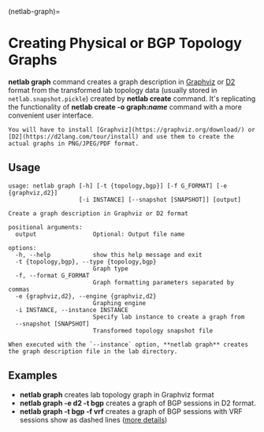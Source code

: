 (netlab-graph)=
# Creating Physical or BGP Topology Graphs

**netlab graph** command creates a graph description in [Graphviz](https://graphviz.org/) or [D2](https://d2lang.com/) format from the transformed lab topology data (usually stored in `netlab.snapshot.pickle`) created by **netlab create** command. It's replicating the functionality of **netlab create -o graph:_name_** command with a more convenient user interface. 

```{note}
You will have to install [Graphviz](https://graphviz.org/download/) or [D2](https://d2lang.com/tour/install) and use them to create the actual graphs in PNG/JPEG/PDF format.
```

## Usage

```text
usage: netlab graph [-h] [-t {topology,bgp}] [-f G_FORMAT] [-e {graphviz,d2}]
                    [-i INSTANCE] [--snapshot [SNAPSHOT]] [output]

Create a graph description in Graphviz or D2 format

positional arguments:
  output                Optional: Output file name

options:
  -h, --help            show this help message and exit
  -t {topology,bgp}, --type {topology,bgp}
                        Graph type
  -f, --format G_FORMAT
                        Graph formatting parameters separated by commas
  -e {graphviz,d2}, --engine {graphviz,d2}
                        Graphing engine
  -i INSTANCE, --instance INSTANCE
                        Specify lab instance to create a graph from
  --snapshot [SNAPSHOT]
                        Transformed topology snapshot file
```

```{tip}
When executed with the `--instance` option, **‌netlab graph** creates the graph description file in the lab directory.
```

## Examples

* **netlab graph** creates lab topology graph in Graphviz format
* **netlab graph -e d2 -t bgp** creates a graph of BGP sessions in D2 format.
* **netlab graph -t bgp -f vrf** creates a graph of BGP sessions with VRF sessions show as dashed lines ([more details](outputs-graph-bgp-parameters))
